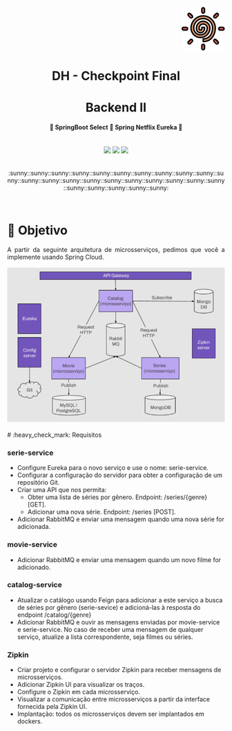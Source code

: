 <div align="right"><img src="https://github.com/lipollis/Imagens-Git/blob/main/sun.png" /></div>
<h1 align="center"> DH - Checkpoint Final </h1>
<h1 align="center"> Backend II </h1>

<h4 align="center"> 
	🚀  SpringBoot Select  🚀  Spring Netflix Eureka  🚀
</h4>
<br>

<div align="center">
  <img src="https://cdn.jsdelivr.net/gh/devicons/devicon/icons/java/java-original-wordmark.svg" width="70px"/>
  <img src="https://cdn.jsdelivr.net/gh/devicons/devicon/icons/spring/spring-original-wordmark.svg" width="70px" />
    <img src="https://cdn.jsdelivr.net/gh/devicons/devicon/icons/docker/docker-original-wordmark.svg" width="70px" />


  <br>
  <br>
</div>


<br>
<div align="center">:sunny::sunny::sunny::sunny::sunny::sunny::sunny::sunny::sunny::sunny::sunny::sunny::sunny::sunny::sunny::sunny::sunny::sunny::sunny::sunny::sunny::sunny::sunny::sunny::sunny::sunny:</div>
<br>
<br>

# :beginner: Objetivo

<div align="left">
  <p align="justify"> A partir da seguinte arquitetura de microsserviços, pedimos que você a implemente usando Spring Cloud. </p>
</div>
<div align="center">
   <img src="./src/Diagrama.png" />
</div>

<br>
# :heavy_check_mark: Requisitos

### serie-service
- Configure Eureka para o novo serviço e use o nome: serie-service.
-  Configurar a configuração do servidor para obter a configuração de um repositório Git.
- Criar uma API que nos permita:
  - Obter uma lista de séries por gênero. Endpoint: /series/{genre} [GET].
  - Adicionar uma nova série. Endpoint: /series [POST].
- Adicionar RabbitMQ e enviar uma mensagem quando uma nova série for adicionada.

### movie-service
- Adicionar RabbitMQ e enviar uma mensagem quando um novo filme for adicionado.

### catalog-service
- Atualizar o catálogo usando Feign para adicionar a este serviço a busca de séries por gênero (serie-sevice) e adicioná-las à resposta do endpoint /catalog/{genre}
- Adicionar RabbitMQ e ouvir as mensagens enviadas por movie-service e serie-service. No caso de receber uma mensagem de qualquer serviço, atualize a lista correspondente, seja filmes ou séries.

### Zipkin
- Criar projeto e configurar o servidor Zipkin para receber mensagens de microsserviços.
- Adicionar Zipkin UI para visualizar os traços.
- Configure o Zipkin em cada microsserviço.
- Visualizar a comunicação entre microsserviços a partir da interface fornecida pela Zipkin UI.
- Implantação: todos os microsserviços devem ser implantados em dockers.
